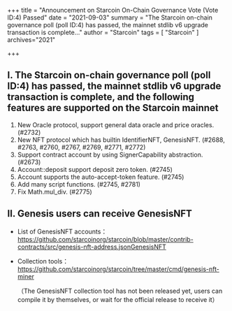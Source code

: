 +++
title = "Announcement on Starcoin On-Chain Governance Vote (Vote ID:4) Passed"
date = "2021-09-03"
summary = "The Starcoin on-chain governance poll (poll ID:4) has passed, the mainnet stdlib v6 upgrade transaction is complete..."
author = "Starcoin"
tags = [
    "Starcoin"
]
archives="2021"

+++

 ## Ⅰ. The Starcoin on-chain governance poll (poll ID:4) has passed, the mainnet stdlib v6 upgrade transaction is complete, and the following features are supported on the Starcoin mainnet

1. New Oracle protocol, support general data oracle and price oracles. (#2732)
2. New NFT protocol which has builtin IdentifierNFT, GenesisNFT. (#2688, #2763, #2760, #2767, #2769, #2771, #2772)
3. Support contract account by using SignerCapability abstraction. (#2673)
4. Account::deposit support deposit zero token. (#2745)
5. Account supports the auto-accept-token feature. (#2745)
6. Add many script functions. (#2745, #2781)
7. Fix Math.mul_div. (#2775)

 

## Ⅱ. Genesis users can receive GenesisNFT

* List of GenesisNFT accounts： https://github.com/starcoinorg/starcoin/blob/master/contrib-contracts/src/genesis-nft-address.jsonGenesisNFT 

* Collection tools：https://github.com/starcoinorg/starcoin/tree/master/cmd/genesis-nft-miner

  （The GenesisNFT collection tool has not been released yet, users can compile it by themselves, or wait for the official release to receive it）

